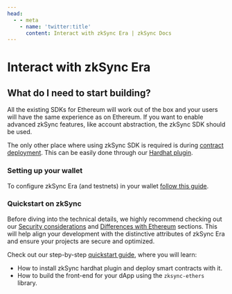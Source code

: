 ```yaml
---
head:
  - - meta
    - name: 'twitter:title'
      content: Interact with zkSync Era | zkSync Docs
---
```


# Interact with zkSync Era

## What do I need to start building?

All the existing SDKs for Ethereum will work out of the box and your users will have the same experience as on Ethereum.
If you want to enable advanced zkSync features, like account abstraction, the zkSync SDK should be used.

The only other place where using zkSync SDK is required is during
[contract deployment](../developer-reference/contract-deployment.md). This can be easily done through our
[Hardhat plugin](../tooling/hardhat/hardhat-zksync-deploy.md).

### Setting up your wallet

To configure zkSync Era (and testnets) in your wallet [follow this guide](../quick-start/add-zksync-to-metamask.md).

### Quickstart on zkSync

Before diving into the technical details, we highly recommend checking out our
[Security considerations](./best-practices.md) and
[Differences with Ethereum](../../build/developer-reference/differences-with-ethereum.md) sections. This will help align
your development with the distinctive attributes of zkSync Era and ensure your projects are secure and optimized.

Check out our step-by-step [quickstart guide](../../build/quick-start/hello-world.md), where you will learn:

- How to install zkSync hardhat plugin and deploy smart contracts with it.
- How to build the front-end for your dApp using the `zksync-ethers` library.
